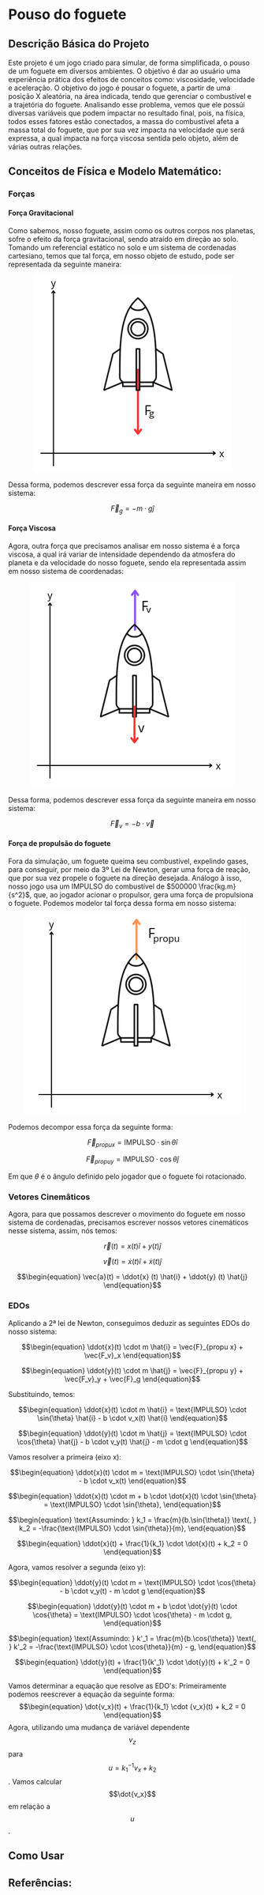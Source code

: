 # Pouso do foguete

## Descrição Básica do Projeto
Este projeto é um jogo criado para simular, de forma simplificada, o pouso de um foguete em diversos ambientes. O objetivo
é dar ao usuário uma experiência prática dos efeitos de conceitos como: viscosidade, velocidade e aceleração.
O objetivo do jogo é pousar o foguete, a partir de uma posição X aleatória, na área indicada, tendo que gerenciar o
combustível e a trajetória do foguete.
Analisando esse problema, vemos que ele possúi diversas variáveis que podem impactar no resultado final, pois, na
física, todos esses fatores estão conectados, a massa do combustível afeta a massa total do foguete, que por sua vez impacta
na velocidade que será expressa, a qual impacta na força viscosa sentida pelo objeto, além de várias outras relações.

## Conceitos de Física e Modelo Matemático:
### Forças
#### Força Gravitacional
Como sabemos, nosso foguete, assim como os outros corpos nos planetas, sofre o efeito da força gravitacional, sendo atraído
em direção ao solo.
Tomando um referencial estático no solo e um sistema de cordenadas cartesiano, temos que tal força, em nosso objeto de estudo,
pode ser representada da seguinte maneira:
<p align="center">
    <img alt="Foguete" src="/images/foguete_gravidade.png">
</p>
Dessa forma, podemos descrever essa força da seguinte maneira em nosso sistema:

$$\begin{equation}
\vec{F}_g = - m \cdot g  \hat{j}
\end{equation}$$

#### Força Viscosa
Agora, outra força que precisamos analisar em nosso sistema é a força viscosa, a qual irá variar de intensidade dependendo da
atmosfera do planeta e da velocidade do nosso foguete, sendo ela representada assim em nosso sistema de coordenadas:
<p align="center">
    <img alt="Foguete" src="/images/foguete_viscosidade.png">
</p>
Dessa forma, podemos descrever essa força da seguinte maneira em nosso sistema:

$$\begin{equation}
\vec{F}_v = - b \cdot \vec{v}
\end{equation}$$

#### Força de propulsão do foguete
Fora da simulação, um foguete queima seu combustível, expelindo gases, para conseguir, por meio da 3º Lei de Newton, gerar uma
força de reação, que por sua vez propele o foguete na direção desejada.
Análogo à isso, nosso jogo usa um IMPULSO do combustível de $500000 \frac{kg.m}{s^2}$, que, ao jogador acionar o propulsor,
gera uma força de propulsiona o foguete.
Podemos modelor tal força dessa forma em nosso sistema:
<p align="center">
    <img alt="Foguete" src="/images/foguete_propu.png">
</p>
Podemos decompor essa força da seguinte forma:

$$\begin{equation}
\vec{F}_{propu x} = \text{IMPULSO} \cdot \sin{\theta} \hat{i}
\end{equation}$$

$$\begin{equation}
\vec{F}_{propu y} = \text{IMPULSO} \cdot \cos{\theta} \hat{j}
\end{equation}$$

Em que $\theta$ é o ângulo definido pelo jogador que o foguete foi rotacionado.

### Vetores Cinemâticos
Agora, para que possamos descrever o movimento do foguete em nosso sistema de cordenadas, precisamos escrever nossos vetores
cinemáticos nesse sistema, assim, nós temos:

$$\begin{equation}
\vec{r}(t) =  x(t)\hat{i} + y(t)\hat{j}
\end{equation}$$

$$\begin{equation}
\vec{v}(t) =  \dot{x} (t) \hat{i} + \dot{x} (t) \hat{j}
\end{equation}$$

$$\begin{equation}
\vec{a}(t) = \ddot{x} (t) \hat{i} + \ddot{y} (t) \hat{j}
\end{equation}$$

### EDOs
Aplicando a 2ª lei de Newton, conseguimos deduzir as seguintes EDOs do nosso sistema:

$$\begin{equation}
\ddot{x}(t) \cdot m \hat{i} = \vec{F}_{propu x} + \vec{F_v}_x
\end{equation}$$

$$\begin{equation}
\ddot{y}(t) \cdot m \hat{j} = \vec{F}_{propu y} + \vec{F_v}_y + \vec{F}_g
\end{equation}$$

Substituindo, temos:

$$\begin{equation}
\ddot{x}(t) \cdot m \hat{i} = \text{IMPULSO} \cdot \sin{\theta} \hat{i} - b \cdot v_x(t) \hat{i}
\end{equation}$$

$$\begin{equation}
\ddot{y}(t) \cdot m \hat{j} = \text{IMPULSO} \cdot \cos{\theta} \hat{j} - b \cdot v_y(t) \hat{j} - m \cdot g
\end{equation}$$

Vamos resolver a primeira (eixo x):

$$\begin{equation}
\ddot{x}(t) \cdot m = \text{IMPULSO} \cdot \sin{\theta} - b \cdot v_x(t)
\end{equation}$$

$$\begin{equation}
\ddot{x}(t) \cdot m + b \cdot \dot{x}(t) \cdot \sin{\theta} = \text{IMPULSO} \cdot \sin{\theta},
\end{equation}$$

$$\begin{equation}
\text{Assumindo: } k_1 = \frac{m}{b.\sin{\theta}} \text{, } k_2 = -\frac{\text{IMPULSO} \cdot \sin{\theta}}{m},
\end{equation}$$

$$\begin{equation}
\ddot{x}(t) + \frac{1}{k_1} \cdot \dot{x}(t) + k_2 = 0
\end{equation}$$

Agora, vamos resolver a segunda (eixo y):

$$\begin{equation}
\ddot{y}(t) \cdot m = \text{IMPULSO} \cdot \cos{\theta} - b \cdot v_y(t) - m \cdot g
\end{equation}$$

$$\begin{equation}
\ddot{y}(t) \cdot m + b \cdot \dot{y}(t) \cdot \cos{\theta} = \text{IMPULSO} \cdot \cos{\theta} - m \cdot g,
\end{equation}$$

$$\begin{equation}
\text{Assumindo: } k'_1 = \frac{m}{b.\cos{\theta}} \text{, } k'_2 = -\frac{\text{IMPULSO} \cdot \cos{\theta}}{m} - g,
\end{equation}$$

$$\begin{equation}
\ddot{y}(t) + \frac{1}{k'_1} \cdot \dot{y}(t) +  k'_2 = 0
\end{equation}$$

Vamos determinar a equação que resolve as EDO's:
Primeiramente podemos reescrever a equação da seguinte forma:
$$\begin{equation}
\dot{v_x}(t) + \frac{1}{k_1} \cdot {v_x}(t) + k_2 = 0
\end{equation}$$
Agora, utilizando uma mudança de variável dependente $$v_z$$ para $$u = k_1^{-1}v_x + k_2$$. Vamos calcular $$\dot{v_x}$$ em relação a $$u$$. 


## Como Usar


## Referências:

